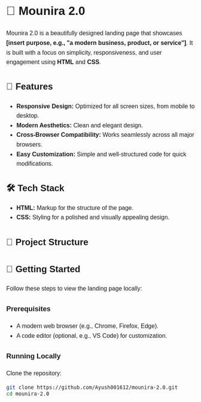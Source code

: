 <div style="font-family: 'Arial', sans-serif; font-size: 16px; line-height: 1.6;">

# 🌟 Mounira 2.0

Mounira 2.0 is a beautifully designed landing page that showcases **[insert purpose, e.g., "a modern business, product, or service"]**. It is built with a focus on simplicity, responsiveness, and user engagement using **HTML** and **CSS**.

## 🌟 Features
- **Responsive Design:** Optimized for all screen sizes, from mobile to desktop.
- **Modern Aesthetics:** Clean and elegant design.
- **Cross-Browser Compatibility:** Works seamlessly across all major browsers.
- **Easy Customization:** Simple and well-structured code for quick modifications.

## 🛠️ Tech Stack
- **HTML:** Markup for the structure of the page.
- **CSS:** Styling for a polished and visually appealing design.

## 📂 Project Structure

## 🚀 Getting Started
Follow these steps to view the landing page locally:

### Prerequisites
- A modern web browser (e.g., Chrome, Firefox, Edge).
- A code editor (optional, e.g., VS Code) for customization.

### Running Locally
Clone the repository:
```bash
git clone https://github.com/Ayush001612/mounira-2.0.git
cd mounira-2.0
